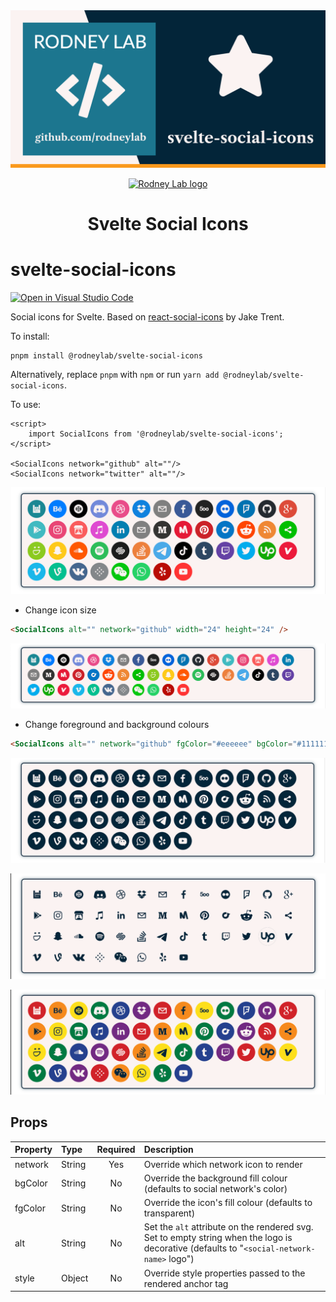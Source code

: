 <img src="./images/rodneylab-github-svelte-social-icons.png" alt="Rodney Lab svelte-social-icons Github banner">

<p align="center">
  <a aria-label="Open Rodney Lab site" href="https://rodneylab.com" rel="nofollow noopener noreferrer">
    <img alt="Rodney Lab logo" src="https://rodneylab.com/assets/icon.png" width="60" />
  </a>
</p>
<h1 align="center">
  Svelte Social Icons
</h1>

# svelte-social-icons

[![Open in Visual Studio Code](https://open.vscode.dev/badges/open-in-vscode.svg)](https://open.vscode.dev/rodneylab/svelte-social-icons)

Social icons for Svelte. Based on <a aria-label="Open react-social-icons repo on Git Hub" href="https://github.com/jaketrent/react-social-icons">react-social-icons</a> by Jake Trent.

To install:

```
pnpm install @rodneylab/svelte-social-icons
```

Alternatively, replace `pnpm` with `npm` or run `yarn add @rodneylab/svelte-social-icons`.

To use:

```
<script>
	import SocialIcons from '@rodneylab/svelte-social-icons';
</script>

<SocialIcons network="github" alt=""/>
<SocialIcons network="twitter" alt=""/>
```

![Svelte Social Icons - icons shown for 47 popular social networks in native colours](./images/svelte-social-icons-regular.png)

- Change icon size

```html
<SocialIcons alt="" network="github" width="24" height="24" />
```

![Svelte Social Icons - icons shown for 47 popular social networks in native colours, icons are smaller than previous image](./images/svelte-social-icons-small.png)

- Change foreground and background colours

```html
<SocialIcons alt="" network="github" fgColor="#eeeeee" bgColor="#111111" />
```

![Svelte Social Icons - icons shown for 47 popular social networks with themed dark background and light foreground colours](./images/svelte-social-icons-background.png)

![Svelte Social Icons - icons shown for 47 popular social networks with themed light background and dark foreground colours](./images/svelte-social-icons-foreground.png)

![Svelte Social Icons - icons shown for 47 popular social networks in rainbow colours each icon has background set to one of the six rainbow colours and colours alternate in sequence](./images/svelte-social-icons-rainbow.png)

## Props

| Property | Type   | Required | Description                                                                                                                               |
| :------- | :----- | :------: | :---------------------------------------------------------------------------------------------------------------------------------------- |
| network  | String |   Yes    | Override which network icon to render                                                                                                     |
| bgColor  | String |    No    | Override the background fill colour (defaults to social network's color)                                                                  |
| fgColor  | String |    No    | Override the icon's fill colour (defaults to transparent)                                                                                 |
| alt      | String |    No    | Set the `alt` attribute on the rendered svg. Set to empty string when the logo is decorative (defaults to "`<social-network-name>` logo") |
| style    | Object |    No    | Override style properties passed to the rendered anchor tag                                                                               |
